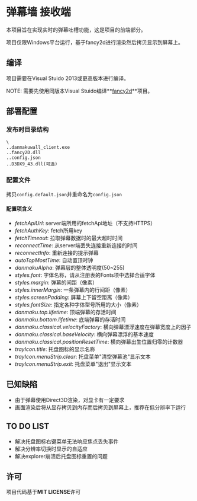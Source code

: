 # 弹幕墙 接收端

本项目旨在实现实时的弹幕吐槽功能，这是项目的前端部分。

项目仅限Windows平台运行，基于fancy2d进行渲染然后拷贝显示到屏幕上。

## 编译

项目需要在Visual Stuido 2013或更高版本进行编译。

NOTE: 需要先使用同版本Visual Stuido编译**[fancy2d](http://github.com/9chu/fancy2d)**项目。

## 部署配置

### 发布时目录结构

	\
	..danmakuwall_client.exe
	..fancy2D.dll
	..config.json
	..D3DX9_43.dll(可选)

### 配置文件

拷贝```config.default.json```并重命名为```config.json```

#### 配置项含义

- *fetchApiUrl*: server端所用的fetchApi地址（不支持HTTPS）
- *fetchAuthKey*: fetch所用key
- *fetchTimeout*: 拉取弹幕数据时的最大超时时间
- *reconnectTime*: 从server端丢失连接重新连接的时间
- *reconnectInfo*: 重新连接的提示弹幕
- *autoTopMostTime*: 自动置顶时钟
- *danmakuAlpha*: 弹幕层的整体透明度(50~255)
- *styles.font*: 字体名称，请从注册表的Fonts项中选择合适字体
- *styles.margin*: 弹幕的间距（像素）
- *styles.innerMargin*: 一条弹幕内的行间距（像素）
- *styles.screenPadding*: 屏幕上下留空距离（像素）
- *styles.fontSize*: 指定各种字体型号所用的大小（像素）
- *danmaku.top.lifetime*: 顶端弹幕的存活时间
- *danmaku.bottom.lifetime*: 底端弹幕的存活时间
- *danmaku.classical.velocityFactory*: 横向弹幕漂浮速度在弹幕宽度上的因子
- *danmaku.classical.baseVelocity*: 横向弹幕漂浮的基本速度
- *danmaku.classical.positionResetTime*: 横向弹幕出生位置归零的计数器
- *trayIcon.title*: 托盘图标的显示名称
- *trayIcon.menuStrip.clear*: 托盘菜单"清空弹幕池"显示文本
- *trayIcon.menuStrip.exit*: 托盘菜单"退出"显示文本

## 已知缺陷

- 由于弹幕使用Direct3D渲染，对显卡有一定要求
- 画面渲染后将从显存拷贝到内存而后拷贝到屏幕上，推荐在低分辨率下运行

## TO DO LIST

- 解决托盘图标右键菜单无法响应焦点丢失事件
- 解决分辨率切换时显示的自适应
- 解决explorer崩溃后托盘图标重置的问题

## 许可

项目代码基于**MIT LICENSE**许可

